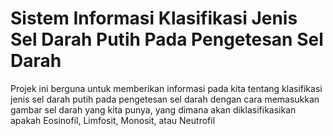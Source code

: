 # Sistem Informasi Klasifikasi Jenis Sel Darah Putih Pada Pengetesan Sel Darah
Projek ini berguna untuk memberikan informasi pada kita tentang klasifikasi jenis sel darah putih pada pengetesan sel darah dengan cara memasukkan gambar sel darah yang kita punya, yang dimana akan diklasifikasikan apakah Eosinofil, Limfosit, Monosit, atau Neutrofil
